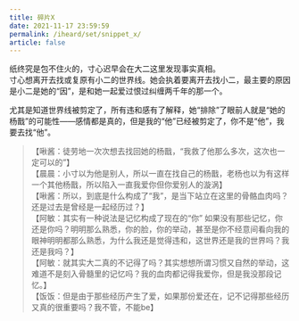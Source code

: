 ```yaml
---
title: 碎片X
date: 2021-11-17 23:59:59
permalink: /iheard/set/snippet_x/
article: false
---
```


纸终究是包不住火的，寸心迟早会在大二这里发现事实真相。  
寸心想离开去找或复原有小二的世界线。她会执着要离开去找小二，最主要的原因是小二是她的“因”，是和她一起爱过恨过纠缠两千年的那一个。

尤其是知道世界线被剪定了，所有违和感有了解释，她“排除”了眼前人就是“她的杨戬”的可能性——感情都是真的，但是我的“他”已经被剪定了，你不是“他”，我要去找“他”。
> 【啾酱：徒劳地一次次想去找回她的杨戬，“我救了他那么多次，这次也一定可以的”】  
> 【晨晨：小寸以为他是别人，所以一直在找自己的杨戬，老杨也以为有这样一个其他杨戬，所以陷入一直我爱你但你爱别人的漩涡】  
> 【啾酱：所以，到底是什么构成了“我”，是当下站立在这里的骨骼血肉吗？还是过去是曾经是一起经历过？】  
> 【阿敏：其实有一种说法是记忆构成了现在的“你” 如果没有那些记忆，你还是你吗？明明那么熟悉，你的脸，你的举动，甚至是你不经意间看向我的眼神明明都那么熟悉，为什么我还是觉得违和，这世界还是我的世界吗？我还是我吗？】  
> 【阿敏：就其实大二真的不记得了吗？其实想想所谓习惯又自然的举动，这难道不是刻入骨髓里的记忆吗？我的血肉都记得我爱你，但是我没那段记忆。】  
> 【饭饭：但是由于那些经历产生了爱，如果那份爱还在，记不记得那些经历又真的很重要吗？我不管，不能be】
